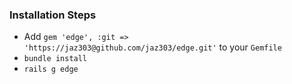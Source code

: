 

### Installation Steps

  * Add `gem 'edge', :git => 'https://jaz303@github.com/jaz303/edge.git'` to your `Gemfile`
  * `bundle install`
  * `rails g edge`
